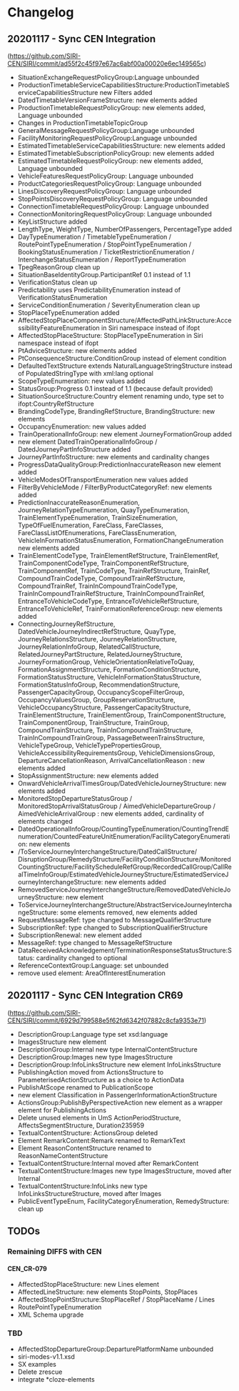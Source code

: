 # Changelog

## 20201117 - Sync CEN Integration 
(https://github.com/SIRI-CEN/SIRI/commit/ad55f2c45f97e67ac6abf00a00020e6ec149565c)
* SituationExchangeRequestPolicyGroup:Language unbounded
* ProductionTimetableServiceCapabilitiesStructure:ProductionTimetableServiceCapabilitiesStructure new Filters added
* DatedTimetableVersionFrameStructure: new elements added
* ProductionTimetableRequestPolicyGroup: new elements added, Language unbounded
* Changes in ProductionTimetableTopicGroup
* GeneralMessageRequestPolicyGroup:Language unbounded
* FacilityMonitoringRequestPolicyGroup:Language unbounded
* EstimatedTimetableServiceCapabilitiesStructure: new elements added
* EstimatedTimetableSubscriptionPolicyGroup: new elements added
* EstimatedTimetableRequestPolicyGroup: new elements added, Language unbounded
* VehicleFeaturesRequestPolicyGroup: Language unbounded
* ProductCategoriesRequestPolicyGroup: Language unbounded
* LinesDiscoveryRequestPolicyGroup: Language unbounded
* StopPointsDiscoveryRequestPolicyGroup: Language unbounded
* ConnectionTimetableRequestPolicyGroup: Language unbounded
* ConnectionMonitoringRequestPolicyGroup: Language unbounded
* KeyListStructure added
* LengthType, WeightType, NumberOfPassengers, PercentageType added
* DayTypeEnumeration / TimetableTypeEnumeration / RoutePointTypeEnumeration / StopPointTypeEnumeration / BookingStatusEnumeration / TicketRestrictionEnumeration / InterchangeStatusEnumeration / ReportTypeEnumeration   
* TpegReasonGroup clean up
* SituationBaseIdentityGroup.ParticipantRef 0.1 instead of 1.1
* VerificationStatus clean up
* Predictability uses PredictabilityEnumeration instead of  VerificationStatusEnumeration
* ServiceConditionEnumeration / SeverityEnumeration clean up
* StopPlaceTypeEnumeration added
* AffectedStopPlaceComponentStructure/AffectedPathLinkStructure:AccessibilityFeatureEnumeration in Siri namespace instead of ifopt
* AffectedStopPlaceStructure: StopPlaceTypeEnumeration in Siri namespace instead of ifopt
* PtAdviceStructure: new elements added
* PtConsequenceStructure:ConditionGroup instead of element condition 
* DefaultedTextStructure extends NaturalLanguageStringStructure instead of PopulatedStringType with xml:lang optional
* ScopeTypeEnumeration: new values added
* StatusGroup:Progress 0.1 instead of 1.1 (because default provided)
* SituationSourceStructure:Country element renaming undo, type set to ifopt:CountryRefStructure
* BrandingCodeType, BrandingRefStructure, BrandingStructure: new elements
* OccupancyEnumeration: new values added 
* TrainOperationalInfoGroup: new element JourneyFormationGroup added
* new element DatedTrainOperationalInfoGroup / DatedJourneyPartInfoStructure added
* JourneyPartInfoStructure: new elements and cardinality changes
* ProgressDataQualityGroup:PredictionInaccurateReason new element added
* VehicleModesOfTransportEnumeration new values added
* FilterByVehicleMode / FilterByProductCategoryRef: new elements added
* PredictionInaccurateReasonEnumeration, JourneyRelationTypeEnumeration, QuayTypeEnumeration, TrainElementTypeEnumeration, TrainSizeEnumeration, TypeOfFuelEnumeration, FareClass, FareClasses, FareClassListOfEnumerations, FareClassEnumeration, VehicleInFormationStatusEnumeration, FormationChangeEnumeration new elements added
* TrainElementCodeType, TrainElementRefStructure, TrainElementRef, TrainComponentCodeType, TrainComponentRefStructure, TrainComponentRef, TrainCodeType, TrainRefStructure, TrainRef, CompoundTrainCodeType, CompoundTrainRefStructure, CompoundTrainRef, TrainInCompoundTrainCodeType, TrainInCompoundTrainRefStructure, TrainInCompoundTrainRef, EntranceToVehicleCodeType, EntranceToVehicleRefStructure, EntranceToVehicleRef, TrainFormationReferenceGroup: new elements added
* ConnectingJourneyRefStructure, DatedVehicleJourneyIndirectRefStructure, QuayType, JourneyRelationsStructure, JourneyRelationStructure, JourneyRelationInfoGroup, RelatedCallStructure, RelatedJourneyPartStructure, RelatedJourneyStructure, JourneyFormationGroup, VehicleOrientationRelativeToQuay, FormationAssignmentStructure, FormationConditionStructure, FormationStatusStructure, VehicleInFormationStatusStructure, FormationStatusInfoGroup, RecommendationStructure, PassengerCapacityGroup, OccupancyScopeFilterGroup, OccupancyValuesGroup, GroupReservationStructure, VehicleOccupancyStructure, PassengerCapacityStructure, TrainElementStructure, TrainElementGroup, TrainComponentStructure, TrainComponentGroup, TrainStructure, TrainGroup, CompoundTrainStructure, TrainInCompoundTrainStructure, TrainInCompoundTrainGroup, PassageBetweenTrainsStructure, VehicleTypeGroup, VehicleTypePropertiesGroup, VehicleAccessibilityRequirementsGroup, VehicleDimensionsGroup, DepartureCancellationReason, ArrivalCancellationReason : new elements added
* StopAssignmentStructure: new elements added 
* OnwardVehicleArrivalTimesGroup/DatedVehicleJourneyStructure: new elements added
* MonitoredStopDepartureStatusGroup / MonitoredStopArrivalStatusGroup / AimedVehicleDepartureGroup / AimedVehicleArrivalGroup : new elements  added, cardinality of elements changed
* DatedOperationalInfoGroup/CountingTypeEnumeration/CountingTrendEnumeration/CountedFeatureUnitEnumeration/FacilityCategoryEnumeration: new elements
* /ToServiceJourneyInterchangeStructure/DatedCallStructure/ DisruptionGroup/RemedyStructure/FacilityConditionStructure/MonitoredCountingStructure/FacilityScheduleRefGroup/RecordedCallGroup/CallRealTimeInfoGroup/EstimatedVehicleJourneyStructure/EstimatedServiceJourneyInterchangeStructure: new elements added
* RemovedServiceJourneyInterchangeStructure/RemovedDatedVehicleJourneyStructure: new element
* ToServiceJourneyInterchangeStructure/AbstractServiceJourneyInterchangeStructure: some elements removed, new elements added
* RequestMessageRef: type changed to MessageQualifierStructure
* SubscriptionRef: type changed to SubscriptionQualifierStructure
* SubscriptionRenewal: new element added
* MessageRef: type changed to MessageRefStructure
* DataReceivedAcknowledgement/TerminationResponseStatusStructure:Status: cardinality changed to optional
* ReferenceContextGroup:Language: set unbounded
* remove used element: AreaOfInterestEnumeration
             
## 20201117 - Sync CEN Integration CR69
(https://github.com/SIRI-CEN/SIRI/commit/6929d799588e5f62fd6342f07882c8cfa9353e71)
* DescriptionGroup:Language type set xsd:language
* ImagesStructure new element
* DescriptionGroup:Internal new type InternalContentStructure
* DescriptionGroup:Images new type ImagesStructure
* DescriptionGroup:InfoLinksStructure new element InfoLinksStructure
* PublishingAction moved from ActionsStructure to ParameterisedActionStructure as a choice to ActionData
* PublishAtScope renamed to PublicationScope
* new element Classification in PassengerInformationActionStructure
* ActionsGroup:PublishByPerspectiveAction new element as a wrapper element for PublishingActions
* Delete unused elements in UmS ActionPeriodStructure, AffectsSegmentStructure, Duration235959
* TextualContentStructure: ActionsGroup deleted
* Element RemarkContent:Remark renamed to RemarkText
* Element ReasonContentStructure renamed to ReasonNameContentStructure
* TextualContentStructure:Internal moved after RemarkContent
* TextualContentStructure:Images new type ImagesStructure, moved after Internal
* TextualContentStructure:InfoLinks new type InfoLinksStructureStructure, moved after Images
* PublicEventTypeEnum, FacilityCategoryEnumeration, RemedyStructure: clean up 

## TODOs
### Remaining DIFFS with CEN
#### CEN_CR-079
* AffectedStopPlaceStructure: new Lines element
* AffectedLineStructure: new elements StopPoints, StopPlaces
* AffectedStopPointStructure:StopPlaceRef / StopPlaceName / Lines
* RoutePointTypeEnumeration
* XML Schema upgrade
### TBD
* AffectedStopDepartureGroup:DeparturePlatformName unbounded
* siri-modes-v1.1.xsd
* SX examples
* Delete zrescue
* integrate *cloze-elements
